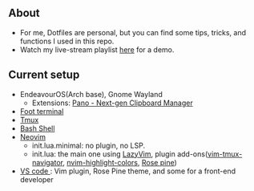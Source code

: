 ## About

- For me, Dotfiles are personal, but you can find some tips, tricks, and functions I used in this repo.
- Watch my live-stream playlist [here](https://www.youtube.com/playlist?list=PLcazFfFZIFPld0UvU7OxYl6ayyBJ6MvY7) for a demo.

## Current setup

- EndeavourOS(Arch base), Gnome Wayland
  - Extensions: [Pano - Next-gen Clipboard Manager](https://github.com/oae/gnome-shell-pano)
- [Foot terminal](./foot/foot.ini)
- [Tmux](./tmux/tmux.conf)
- [Bash Shell](./bashrc)
- [Neovim](./nvim/)
  - init.lua.minimal: no plugin, no LSP.
  - init.lua: the main one using [LazyVim](https://www.lazyvim.org/), plugin add-ons([vim-tmux-navigator](https://github.com/christoomey/vim-tmux-navigator), [nvim-highlight-colors](https://github.com/brenoprata10/nvim-highlight-colors), [Rose pine](https://github.com/rose-pine/neovim))
- [ VS code ](./profile.code-profile): Vim plugin, Rose Pine theme, and some for a front-end developer
